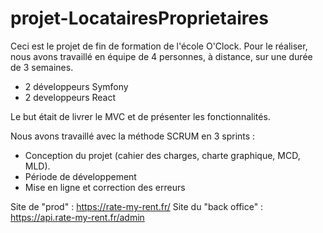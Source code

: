# projet-LocatairesProprietaires

Ceci est le projet de fin de formation de l'école O'Clock.
Pour le réaliser, nous avons travaillé en équipe de 4 personnes, à distance, sur une durée de 3 semaines.

 - 2 développeurs Symfony
 - 2 developpeurs React

Le but était de livrer le MVC et de présenter les fonctionnalités.

Nous avons travaillé avec la méthode SCRUM en 3 sprints : 
 - Conception du projet (cahier des charges, charte graphique, MCD, MLD).
 - Période de développement
 - Mise en ligne et correction des erreurs

Site de "prod" : https://rate-my-rent.fr/
Site du "back office" : https://api.rate-my-rent.fr/admin

